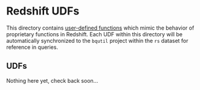 # Redshift UDFs

This directory contains [user-defined functions](https://cloud.google.com/bigquery/docs/reference/standard-sql/user-defined-functions)
which mimic the behavior of proprietary functions in Redshift. Each UDF within this
directory will be automatically synchronized to the `bqutil` project within the
`rs` dataset for reference in queries.

## UDFs

Nothing here yet, check back soon...